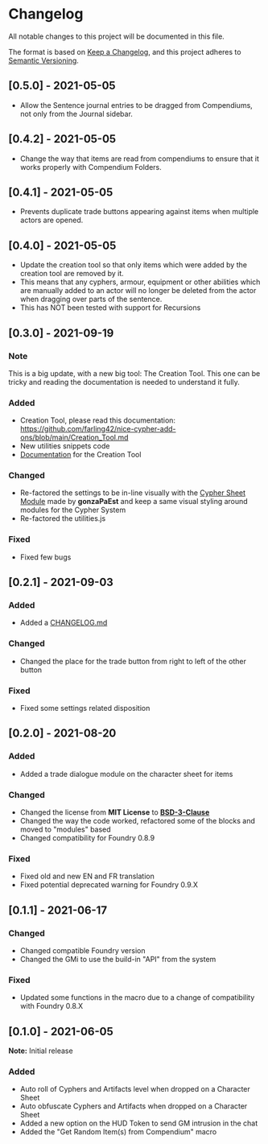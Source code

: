 # Changelog

All notable changes to this project will be documented in this file.

The format is based on [Keep a Changelog](https://keepachangelog.com/en/1.0.0/), and this project adheres to [Semantic Versioning](https://semver.org/spec/v2.0.0.html).

## [0.5.0] - 2021-05-05
- Allow the Sentence journal entries to be dragged from Compendiums, not only from the Journal sidebar.

## [0.4.2] - 2021-05-05
- Change the way that items are read from compendiums to ensure that it works properly with Compendium Folders.

## [0.4.1] - 2021-05-05
- Prevents duplicate trade buttons appearing against items when multiple actors are opened.

## [0.4.0] - 2021-05-05
- Update the creation tool so that only items which were added by the creation tool are removed by it.
- This means that any cyphers, armour, equipment or other abilities which are manually added to an actor will no longer be deleted from the actor when dragging over parts of the sentence.
- This has NOT been tested with support for Recursions

## [0.3.0] - 2021-09-19
### Note
This is a big update, with a new big tool: The Creation Tool. This one can be tricky and reading the documentation is needed to understand it fully.

### Added
- Creation Tool, please read this documentation: https://github.com/farling42/nice-cypher-add-ons/blob/main/Creation_Tool.md
- New utilities snippets code
- [Documentation](https://github.com/farling42/nice-cypher-add-ons/blob/main/Creation_Tool.md) for the Creation Tool

### Changed
- Re-factored the settings to be in-line visually with the [Cypher Sheet Module](https://github.com/gonzaPaEst/cyphersheets) made by **gonzaPaEst** and keep a same visual styling around modules for the Cypher System
- Re-factored the utilities.js

### Fixed
- Fixed few bugs

## [0.2.1] - 2021-09-03
### Added
- Added a [CHANGELOG.md](https://raw.githubusercontent.com/farling42/nice-cypher-add-ons/master/CHANGELOG.md)

### Changed
- Changed the place for the trade button from right to left of the other button

### Fixed
- Fixed some settings related disposition

## [0.2.0] - 2021-08-20
### Added
- Added a trade dialogue module on the character sheet for items

### Changed
- Changed the license from **MIT License** to [**BSD-3-Clause**](https://opensource.org/licenses/BSD-3-Clause)
- Changed the way the code worked, refactored some of the blocks and moved to "modules" based
- Changed compatibility for Foundry 0.8.9

### Fixed
- Fixed old and new EN and FR translation
- Fixed potential deprecated warning for Foundry 0.9.X

## [0.1.1] - 2021-06-17
### Changed
- Changed compatible Foundry version
- Changed the GMi to use the build-in "API" from the system

### Fixed
- Updated some functions in the macro due to a change of compatibility with Foundry 0.8.X

## [0.1.0] - 2021-06-05
**Note:** Initial release

### Added
- Auto roll of Cyphers and Artifacts level when dropped on a Character Sheet
- Auto obfuscate Cyphers and Artifacts when dropped on a Character Sheet
- Added a new option on the HUD Token to send GM intrusion in the chat
- Added the "Get Random Item(s) from Compendium" macro